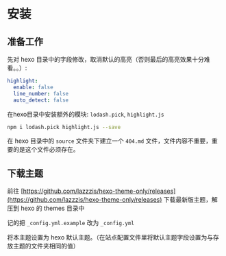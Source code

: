# 安装

## 准备工作

先对 hexo 目录中的字段修改，取消默认的高亮（否则最后的高亮效果十分难看。。）:

```yml
highlight:
  enable: false
  line_number: false
  auto_detect: false
```

在hexo目录中安装额外的模块: `lodash.pick`, `highlight.js`

```bash
npm i lodash.pick highlight.js --save
```

在 hexo 目录中的 `source` 文件夹下建立一个 `404.md` 文件，文件内容不重要，重要的是这个文件必须存在。

## 下载主题

前往 [https://github.com/lazzzis/hexo-theme-only/releases](https://github.com/lazzzis/hexo-theme-only/releases) 下载最新版主题，解压到 hexo 的 themes 目录中

记的把 `_config.yml.example` 改为 `_config.yml`

将本主题设置为 hexo 默认主题。（在站点配置文件里将默认主题字段设置为与存放主题的文件夹相同的值）
